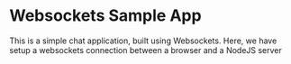 # Websockets Sample App

This is a simple chat application, built using Websockets. Here, we have setup a websockets connection between a browser and a NodeJS server